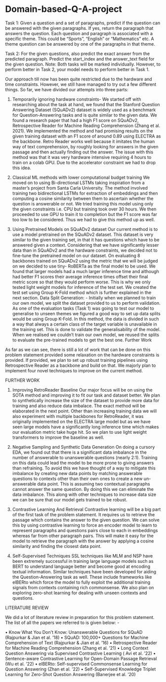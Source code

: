 # Domain-based-Q-A-project

Task 1: Given a question and a set of paragraphs, predict if the question can be answered with the given paragraphs. If yes, return the paragraph that answers the question. Each question and paragraph is associated with a specific theme. This could be “Sports”, “English” or “Mathematics” etc. A theme question can be answered by one of the paragraphs in that theme. 

Task 2: For the given questions, also predict the exact answer from the predicted paragraph. Predict the start_index and the answer_text field for the given question. Note: Both tasks will be marked individually. However, to perform better in Task 2, your model needs to perform better in Task 1.

Our approach till now has been quite restricted due to the hardware and time constraints. However, we still have managed to try out a few different things. So far, we have divided our attempts into three parts:
1.	Temporarily ignoring hardware constraints- 
We started off with researching about the task at hand, we found that the Stanford Question Answering Dataset (SQuADv2) dataset is widely used as a benchmark for Question-Answering tasks and is quite similar to the given data. We found a research paper that had a high F1 score on SQuADv2, Retrospective Reader for Machine Reading Comprehension (Zhang et al. 2021). We implemented the method and had promising results on the given training dataset with an F1 score of around 0.89 using ELECTRA as the backbone. Retro Reader works well because it imitates the human way of text comprehension, by roughly looking for answers in the given passage and then actually finding out the answer. 
The issue with this method was that it was very hardware intensive requiring 4 hours to train on a colab GPU. Due to the accelerator constraint we had to drop this idea.
2.	Classical ML methods with lower computational budget training
We moved on to using Bi-directional LSTMs taking inspiration from a master’s project from Santa Carla University. The method involved training two bidirectional LSTMs for extraction of embeddings and then computing a cosine similarity between them to ascertain whether the question is answerable or not. We tried training this model using only the given constraints i.e. CPU but training took over 30 hours. We then proceeded to use GPU to train it to completion but the F1 score was far too low to be considered. Thus we had to give this method up as well.

3.	Using Pretrained Models on SQuADv2 dataset
Our current method is to use a model pretrained on the SQuADv2 dataset. This dataset is very similar to the given training set, in that it has questions which have to be answered given a context. Considering that we have significantly lesser data than in SQuADv2 and the hardware constraints, we decided not to fine-tune the pretrained model on our dataset. On evaluating 8 backbones trained on SQuADv2 using the metric that we will be judged on we decided to use tiny- RoBERTa as the final model to be used. We found that larger models had a much larger inference time and although had better F1 scores their average inference times offset their final metric score so that they would perform worse. This is why we only tested light weight models for inference of the test set. We created the test set using Group K-Fold method which is further explained in the next section.
Data Split Generation: - 
Initially when we planned to train our own model, we split the dataset provided to us to perform validation. As one of the evaluation tasks (Task 1) was going to test our model to generalise to unseen themes we figured a good way to set up data splits would be using Group K-Fold. In this method, the data is divided in such a way that always a certain class of the target variable is unavailable in the training set. This is done to validate the generalisability of the model. When we realised we couldn’t train our own model, we reused the splits to evaluate the pre-trained models to get the best one. 
Further Work


As far as we can see, there is still a lot of work that can be done on this problem statement provided some relaxation on the hardware constraints is provided. If provided, we plan to set up robust training pipelines using Retrospective Reader as a backbone and build on that. We majorly plan to implement four novel techniques to improve on the current method.

FURTHER WORK

1.	Improving RetroReader Baseline
Our major focus will be on using the SOTA method and improving it to fit our task and dataset better. We plan to synthetically increase the size of the dataset to provide more data for training and also reduce data imbalace. The exact method will be elaborated in the next point. Other than increasing training data we will also experiment with multiple backbones for RetroReader, it was originally implemented on the ELECTRA large model but as we have seen large models have a significantly long inference time which makes our evaluation metric take huge hit. So we plan to use light weight transformers to improve the baseline as well.

2.	Negative Sampling and Synthetic Data Generation
On doing a cursory EDA, we found out that there is a significant data imbalance in the number of answerable to unanswerable questions (nearly 2:1). Training on this data could lead the model to be more prone to giving answers than refraining. To avoid this we have  thought of a way to mitigate this imbalance by creating new data points by matching answerable questions to contexts other than their own ones to create a new un-answerable data point. This is assuming two contextual paragraphs cannot answer the same question. By doing this we can eliminate the data imbalance. This along with other techniques to increase data size we can be sure that our model gets trained to be robust.

3.	Contrastive Learning And Retrieval
Contrastive learning will be a big part of the first task of the problem statement. It requires us to retrieve the passage which contains the answer to the given question. We can solve this by using contrastive learning to force an encoder model to learn to represent paragraphs and questions pairs close to each in embeddings whereas far from other paragraph pairs. This will make it easy for the model to retrieve the paragraph with the answer by applying a cosine similarity and finding the closest data point.

4.	Self-Supervised Techniques
SSL techniques like MLM and NSP have been extremely successful in training large language models such as BERT to understand language better and become good at encoding textual information. Similar techniques have been developed for aiding the Question-Answering task as well. These include frameworks like elBERto which force the model to fully exploit the additional training signals from contexts containing rich commonsense. We also plan on exploring zero-shot learning for dealing with unseen contexts and questions.


LITERATURE REVIEW


We did a lot of literature review in preparation for this problem statement. The list of all the papers we referred to is given below: - 

•	Know What You Don't Know: Unanswerable Questions for SQuAD (Rajpurkar & Jian et al. ’18)
•	SQuAD: 100,000+ Questions for Machine Comprehension of Text (Rajpurkar & Jian et al. ’16)
•	Retrospective Reader for Machine Reading Comprehension (Zhang et al. ’21)
•	Long Context Question Answering via Supervised Contrastive Learning ( Avi et al. ’22)
•	Sentence-aware Contrastive Learning for Open-Domain Passage Retrieval (Wu et al. ’22)
•	elBERto: Self-supervised Commonsense Learning for Question Answering (Zhan et al. ’22)
•	Self-Supervised Knowledge Triplet Learning for Zero-Shot Question Answering (Banerjee et al. ’20)
